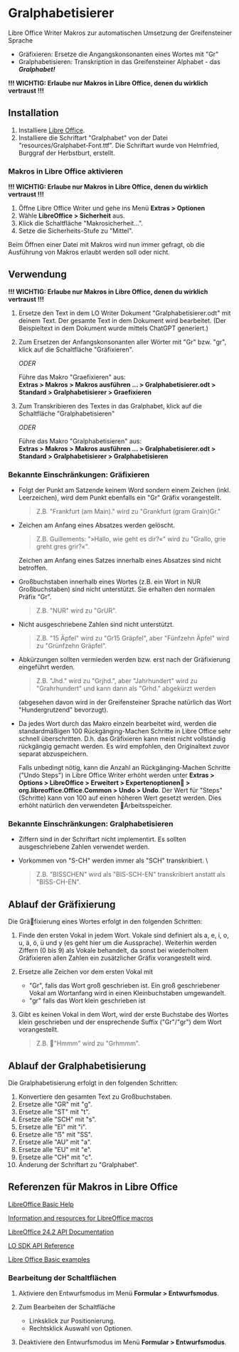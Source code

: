 # Gralphabetisierer

Libre Office Writer Makros zur automatischen Umsetzung der Greifensteiner Sprache
- Gräfixieren: Ersetze die Angangskonsonanten eines Wortes mit "Gr"
- Gralphabetisieren: Transkription in das Greifensteiner Alphabet - das **_Gralphabet!_**

**!!! WICHTIG: Erlaube nur Makros in Libre Office, denen du wirklich vertraust !!!**


## Installation

1. Installiere [Libre Office](https://www.libreoffice.org/).
2. Installiere die Schriftart "Gralphabet" von der Datei "resources/Gralphabet-Font.ttf".
   Die Schriftart wurde von Helmfried, Burggraf der Herbstburt, erstellt.


### Makros in Libre Office aktivieren

**!!! WICHTIG: Erlaube nur Makros in Libre Office, denen du wirklich vertraust !!!**

1. Öffne Libre Office Writer und gehe ins Menü **Extras > Optionen**
2. Wähle **LibreOffice > Sicherheit** aus.
3. Klick die Schaltfläche "Makrosicherheit...".
3. Setze die Sicherheits-Stufe zu "Mittel".

Beim Öffnen einer Datei mit Makros wird nun immer gefragt, ob die Ausführung von Makros erlaubt werden soll oder nicht.


## Verwendung

**!!! WICHTIG: Erlaube nur Makros in Libre Office, denen du wirklich vertraust !!!**

1. Ersetze den Text in dem LO Writer Dokument "Gralphabetisierer.odt" mit deinem Text.
   Der gesamte Text in dem Dokument wird bearbeitet.
   (Der Beispieltext in dem Dokument wurde mittels ChatGPT generiert.)

2. Zum Ersetzen der Anfangskonsonanten aller Wörter mit "Gr" bzw. "gr", klick auf die Schaltfläche "Gräfixieren".
   
   *ODER*
   
   Führe das Makro "Graefixieren" aus: \
   **Extras > Makros > Makros ausführen ... > Gralphabetisierer.odt > Standard > Gralphabetisierer > Graefixieren**

3. Zum Transkribieren des Textes in das Gralphabet, klick auf die Schaltfläche "Gralphabetisieren"
   
   *ODER*
   
   Führe das Makro "Gralphabetisieren" aus: \
   **Extras > Makros > Makros ausführen ... > Gralphabetisierer.odt > Standard > Gralphabetisierer > Gralphabetisieren**


### Bekannte Einschränkungen: Gräfixieren

- Folgt der Punkt am Satzende keinem Word sondern einem Zeichen (inkl. Leerzeichen), wird dem Punkt ebenfalls ein "Gr" Gräfix vorangestellt.

  > Z.B. "Frankfurt (am Main)." wird zu "Grankfurt (gram Grain)Gr."
  
- Zeichen am Anfang eines Absatzes werden gelöscht.  

  > Z.B. Guillements: "»Hallo, wie geht es dir?«" wird zu "Grallo, grie greht gres grir?«". 
  
  Zeichen am Anfang eines Satzes innerhalb eines Absatzes sind nicht betroffen.
  
- Großbuchstaben innerhalb eines Wortes (z.B. ein Wort in NUR Großbuchstaben) sind nicht unterstützt.
  Sie erhalten den normalen Präfix "Gr".  
  
  > Z.B. "NUR" wird zu "GrUR".
  
- Nicht ausgeschriebene Zahlen sind nicht unterstützt.  

  > Z.B. "15 Äpfel" wird zu "Gr15 Gräpfel", aber "Fünfzehn Äpfel" wird zu "Grünfzehn Gräpfel".
  
- Abkürzungen sollten vermieden werden bzw. erst nach der Gräfixierung eingeführt werden.

  > Z.B. "Jhd." wird zu "Grjhd.", aber "Jahrhundert" wird zu "Grahrhundert" und kann dann als "Grhd." abgekürzt werden 
  
  (abgesehen davon wird in der Greifensteiner Sprache natürlich das Wort "Hundergrutzend" bevorzugt).
  
- Da jedes Wort durch das Makro einzeln bearbeitet wird, werden die standardmäßigen 100 Rückgänging-Machen Schritte in Libre Office sehr schnell überschritten.
   D.h. das Gräfixieren kann meist nicht vollständig rückgängig gemacht werden. 
   Es wird empfohlen, den Originaltext zuvor separat abzuspeichern.
   
   Falls unbedingt nötig, kann die Anzahl an Rückgänging-Machen Schritte ("Undo Steps") in Libre Office Writer erhöht werden unter **Extras > Options > LibreOffice > Erweitert > Expertenoptionen > org.libreoffice.Office.Common > Undo > Undo**. 
   Der Wert für "Steps" (Schritte) kann von 100 auf einen höheren Wert gesetzt werden.
   Dies erhöht natürlich den verwendeten Arbeitsspeicher.


### Bekannte Einschränkungen: Gralphabetisieren

- Ziffern sind in der Schriftart nicht implementirt.
  Es sollten ausgeschriebene Zahlen verwendet werden.
  
- Vorkommen von "S-CH" werden immer als "SCH" transkribiert. \
  
  > Z.B. "BISSCHEN" wird als "BIS-SCH-EN" transkribiert anstatt als "BISS-CH-EN".


## Ablauf der Gräfixierung

Die Gräfixierung eines Wortes erfolgt in den folgenden Schritten:

1. Finde den ersten Vokal in jedem Wort.
   Vokale sind definiert als a, e, i, o, u, ä, ö, ü und y (es geht hier um die Aussprache).
   Weiterhin werden Ziffern (0 bis 9) als Vokale behandelt, da sonst bei wiederholtem Gräfixieren allen Zahlen ein zusätzlicher Gräfix vorangestellt wird.
   
2. Ersetze alle Zeichen vor dem ersten Vokal mit
   - "Gr", falls das Wort groß geschrieben ist.
     Ein groß geschriebener Vokal am Wortanfang wird in einen Kleinbuchstaben umgewandelt.
   - "gr" falls das Wort klein geschrieben ist
   
3. Gibt es keinen Vokal in dem Wort, wird der erste Buchstabe des Wortes klein geschrieben und der ensprechende Suffix ("Gr"/"gr") dem Wort vorangestellt.
   
   > Z.B. "Hmmm" wird zu "Grhmmm".


## Ablauf der Gralphabetisierung

Die Gralphabetisierung erfolgt in den folgenden Schritten:

 1. Konvertiere den gesamten Text zu Großbuchstaben.
 2. Ersetze alle "GR" mit "g".
 3. Ersetze alle "ST" mit "t".
 4. Ersetze alle "SCH" mit "s".
 5. Ersetze alle "EI" mit "i".
 6. Ersetze alle "ẞ" mit "SS".
 7. Ersetze alle "AU" mit "a".
 8. Ersetze alle "EU" mit "e".
 9. Ersetze alle "CH" mit "c".
10. Änderung der Schriftart zu "Gralphabet".


## Referenzen für Makros in Libre Office
[LibreOffice Basic Help](https://help.libreoffice.org/latest/en-US/text/sbasic/shared/main0601.html?DbPAR=BASIC)

[Information and resources for LibreOffice macros](https://wiki.documentfoundation.org/Macros)

[LibreOffice 24.2 API Documentation](https://api.libreoffice.org/)

[LO SDK API Reference](https://api.libreoffice.org/docs/idl/ref/namespacecom_1_1sun_1_1star.html)

[Libre Office Basic examples](https://api.libreoffice.org/examples/examples.html#Basic_examples)


### Bearbeitung der Schaltflächen

1. Aktiviere den Entwurfsmodus im Menü **Formular > Entwurfsmodus**.
2. Zum Bearbeiten der Schaltfläche

   - Linksklick zur Positionierung.
   - Rechtsklick Auswahl von Optionen.
   
1. Deaktiviere den Entwurfsmodus im Menü **Formular > Entwurfsmodus**.